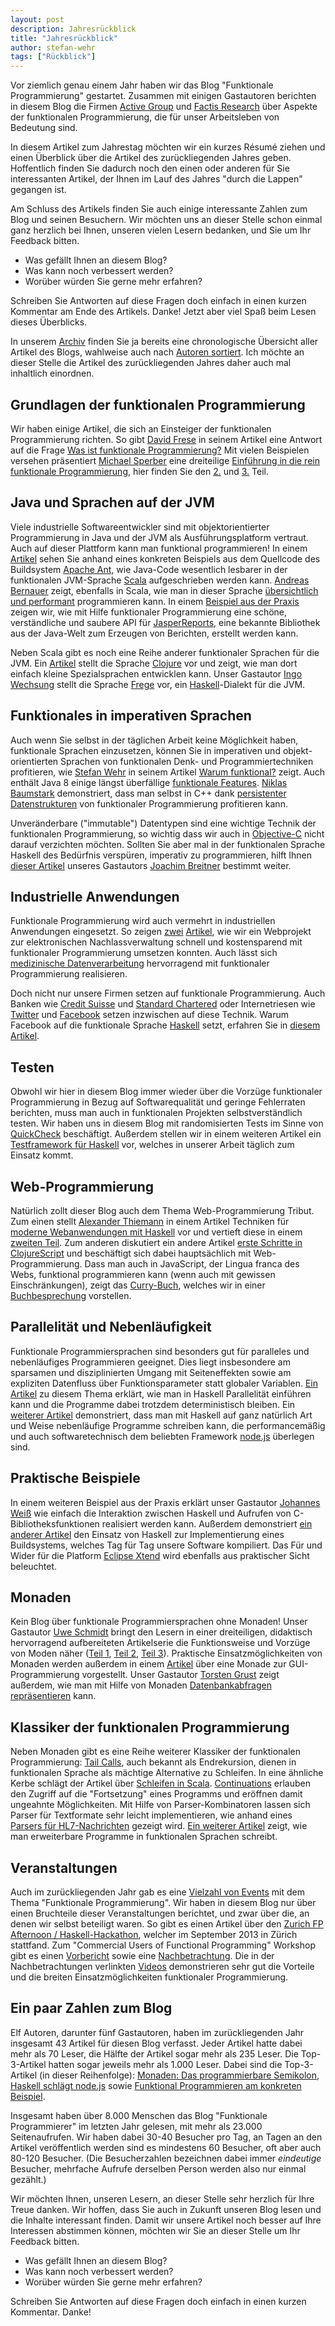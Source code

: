```yaml
---
layout: post
description: Jahresrückblick
title: "Jahresrückblick"
author: stefan-wehr
tags: ["Rückblick"]
---
```


Vor ziemlich genau einem Jahr haben wir das Blog "Funktionale Programmierung" gestartet.
Zusammen mit einigen Gastautoren berichten in diesem Blog die Firmen
[Active Group](http://www.active-group.de/) und [Factis Research](http://www.checkpad.de/)
über Aspekte der funktionalen Programmierung, die für unser Arbeitsleben von Bedeutung sind. 

In diesem Artikel zum Jahrestag möchten wir ein kurzes Résumé ziehen und einen
Überblick über die Artikel des zurückliegenden Jahres geben. Hoffentlich finden Sie dadurch
noch den einen oder anderen für Sie interessanten Artikel, der Ihnen im Lauf des Jahres "durch die Lappen"
gegangen ist.

Am Schluss des Artikels finden Sie auch einige interessante Zahlen zum Blog und seinen Besuchern.
Wir möchten uns an dieser Stelle schon einmal ganz herzlich bei Ihnen, unseren vielen Lesern bedanken,
und Sie um Ihr Feedback bitten. 

* Was gefällt Ihnen an diesem Blog?
* Was kann noch verbessert werden? 
* Worüber würden Sie gerne mehr erfahren? 

Schreiben Sie Antworten auf diese Fragen doch einfach in einen kurzen Kommentar am Ende des Artikels. Danke!
Jetzt aber viel Spaß beim Lesen dieses Überblicks.

<!-- more start -->

In unserem [Archiv](/archive.html) finden Sie ja bereits eine chronologische Übersicht aller Artikel
des Blogs, wahlweise auch nach [Autoren sortiert](/author-archive.html). Ich möchte an dieser
Stelle die Artikel des zurückliegenden Jahres daher auch mal inhaltlich einordnen.

## Grundlagen der funktionalen Programmierung ##

Wir haben einige Artikel, die sich an Einsteiger der funktionalen Programmierung richten.
So gibt [David Frese](http://www.active-group.de/unternehmen/frese.html) in seinem Artikel
eine Antwort auf die Frage [Was ist funktionale Programmierung?](http://funktionale-programmierung.de/2013/08/23/was-ist-funktionale-programmierung.html)
Mit vielen Beispielen versehen präsentiert [Michael Sperber](http://www.active-group.de/unternehmen/sperber.html) eine
dreiteilige [Einführung in die rein funktionale Programmierung](http://funktionale-programmierung.de/2013/03/12/rein-funktional.html),
hier finden Sie den [2.](http://funktionale-programmierung.de/2013/04/10/rein-funktional-2.html)
und [3.](http://funktionale-programmierung.de/2013/04/25/rein-funktional-3.html) Teil.
    
## Java und Sprachen auf der JVM ##

Viele industrielle Softwareentwickler sind mit objektorientierter Programmierung in Java und der JVM als Ausführungsplatform
vertraut. Auch auf dieser Plattform kann man funktional programmieren!
In einem [Artikel](http://funktionale-programmierung.de/2013/02/26/scala-java-ant.html) sehen
Sie anhand eines konkreten Beispiels aus dem Quellcode des Buildsystem [Apache Ant](http://ant.apache.org/),
wie Java-Code wesentlich lesbarer in der funktionalen JVM-Sprache [Scala](http://www.scala-lang.org/)
aufgeschrieben werden kann. [Andreas Bernauer](http://www.active-group.de/unternehmen/bernauer.html)
zeigt, ebenfalls in Scala, wie man in dieser Sprache [übersichtlich und performant](http://funktionale-programmierung.de/2013/03/26/scala-java-performance.html)
programmieren kann.
In einem [Beispiel aus der Praxis](http://funktionale-programmierung.de/2013/06/13/funktionale-api-jasper.html) 
zeigen wir, wie mit Hilfe funktionaler Programmierung eine schöne, verständliche und saubere API für
[JasperReports](http://www.jaspersoft.com/reporting), eine bekannte Bibliothek aus der Java-Welt
zum Erzeugen von Berichten, erstellt werden kann.
 
Neben Scala gibt es noch eine Reihe anderer
funktionaler Sprachen für die JVM. Ein [Artikel](http://funktionale-programmierung.de/2013/06/27/dsl-clojure.html) stellt die Sprache
[Clojure](http://clojure.org/) vor und zeigt, wie man dort einfach kleine Spezialsprachen entwicklen kann.
Unser Gastautor [Ingo Wechsung](http://www.contexo.de/) stellt die Sprache [Frege](http://funktionale-programmierung.de/2013/10/10/frege.html)
vor, ein [Haskell](http://haskell.org)-Dialekt für die JVM.

## Funktionales in imperativen Sprachen ##

Auch wenn Sie selbst in der täglichen Arbeit keine Möglichkeit haben, funktionale Sprachen einzusetzen,
können Sie in imperativen und objekt-orientierten Sprachen von funktionalen Denk- und Programmiertechniken
profitieren, wie [Stefan Wehr](http://www.checkpad.de/company.html#swehr) in seinem Artikel
[Warum funktional?](http://funktionale-programmierung.de/2013/03/20/warum-funktional.html)
zeigt. Auch enthält Java 8 einige längst überfällige
[funktionale Features](http://funktionale-programmierung.de/2013/09/19/java8.html).
[Niklas Baumstark](http://www.checkpad.de/company.html#nbaumstark) demonstriert, dass man selbst in C++ dank
[persistenter Datenstrukturen](http://funktionale-programmierung.de/2013/06/21/persistente-datenstrukturen.html)
von funktionaler Programmierung profitieren kann.

Unveränderbare ("immutable") Datentypen sind eine wichtige Technik der funktionalen Programmierung, so wichtig
dass wir auch in [Objective-C](http://funktionale-programmierung.de/2013/12/05/datentypen-objectivec.html)
nicht darauf verzichten möchten. Sollten Sie aber mal in der funktionalen Sprache Haskell des Bedürfnis
verspüren, imperativ zu programmieren, hilft Ihnen [dieser Artikel](http://funktionale-programmierung.de/2013/08/01/haskell-imperativ.html)
unseres Gastautors [Joachim Breitner](http://www.joachim-breitner.de/blog/) bestimmt weiter.

## Industrielle Anwendungen ##

Funktionale Programmierung wird auch vermehrt in industriellen Anwendungen eingesetzt.
So zeigen [zwei](http://funktionale-programmierung.de/2013/05/16/praxis-myownsafe.html) 
[Artikel](http://funktionale-programmierung.de/2013/09/05/praxis-myownsafe-2.html), wie wir ein Webprojekt
zur elektronischen Nachlassverwaltung schnell und kostensparend mit funktionaler Programmierung
umsetzen konnten. Auch lässt sich [medizinische Datenverarbeitung](http://funktionale-programmierung.de/2013/07/17/medizin-funktional.html)
hervorragend mit funktionaler Programmierung realisieren.

Doch nicht nur unsere Firmen setzen auf funktionale Programmierung. Auch Banken wie [Credit Suisse](https://www.credit-suisse.com/de/de/)
und [Standard Chartered](https://www.sc.com/de/) oder Internetriesen wie [Twitter](http://twitter.com) und
[Facebook](http://facebook.com) setzen inzwischen auf diese Technik. Warum Facebook
auf die funktionale Sprache [Haskell](http://haskell.org) setzt, erfahren Sie in
[diesem Artikel](http://funktionale-programmierung.de/2013/10/02/haskell-facebook.html).

## Testen ##

Obwohl wir hier in diesem Blog immer wieder über die Vorzüge funktionaler Programmierung in 
Bezug auf Softwarequalität und geringe Fehlerraten berichten, muss man auch in funktionalen
Projekten selbstverständlich testen. Wir haben uns in diesem
Blog mit randomisierten Tests im Sinne von [QuickCheck](http://funktionale-programmierung.de/2013/07/10/randomisierte-tests-mit-quickcheck.html)
beschäftigt. Außerdem stellen wir in einem weiteren Artikel ein
[Testframework für Haskell](http://funktionale-programmierung.de/2014/02/06/testing-haskell.html) vor,
welches in unserer Arbeit täglich zum Einsatz kommt.
    
## Web-Programmierung ##

Natürlich zollt dieser Blog auch dem Thema Web-Programmierung Tribut. Zum einen stellt
[Alexander Thiemann](http://www.checkpad.de/company.html#nthiemann) in
einem Artikel Techniken für
[moderne Webanwendungen mit Haskell](http://funktionale-programmierung.de/2013/04/04/webanwendung-haskell.html)
vor und vertieft diese in einem
[zweiten Teil](http://funktionale-programmierung.de/2013/06/05/webanwendung-haskell2.html).
Zum anderen diskutiert ein andere Artikel
[erste Schritte in ClojureScript](http://funktionale-programmierung.de/2014/02/14/clojurescript-react.html)
und beschäftigt sich dabei hauptsächlich mit Web-Programmierung.
Dass man auch in JavaScript, der Lingua franca des Webs, funktional programmieren kann (wenn auch mit gewissen
Einschränkungen), zeigt das [Curry-Buch](http://www.currybuch.de/), welches wir in einer
[Buchbesprechung](http://funktionale-programmierung.de/2013/07/25/curry-buch.html) vorstellen.

## Parallelität und Nebenläufigkeit ##

Funktionale Programmiersprachen sind besonders gut für paralleles und nebenläufiges Programmieren
geeignet. Dies liegt insbesondere am sparsamen und disziplinierten Umgang mit Seiteneffekten sowie
am expliziten Datenfluss über Funktionsparameter statt globaler Variablen.
[Ein Artikel](http://funktionale-programmierung.de/2013/03/06/parallel-haskell.html) zu diesem
Thema erklärt, wie man in Haskell Parallelität einführen kann und die Programme dabei trotzdem
deterministisch bleiben. Ein [weiterer Artikel](http://funktionale-programmierung.de/2013/05/08/haskell-nodejs.html)
demonstriert, dass man mit Haskell auf 
ganz natürlich Art und Weise nebenläufige Programme schreiben kann, die performancemäßig und auch
softwaretechnisch dem beliebten Framework [node.js](http://nodejs.org/) überlegen sind.

## Praktische Beispiele ##

In einem weiteren Beispiel aus der Praxis erklärt unser Gastautor [Johannes Weiß](http://www.johannesweiss.eu/)
wie einfach die Interaktion zwischen Haskell und Aufrufen von C-Bibliotheksfunktionen realisiert werden kann.
Außerdem demonstriert [ein anderer Artikel](http://funktionale-programmierung.de/2014/01/16/build-system-haskell.html)
den Einsatz von Haskell zur Implementierung eines Buildsystems, welches Tag für Tag unsere Software kompiliert.
Das Für und Wider für die Platform [Eclipse Xtend](http://funktionale-programmierung.de/2014/01/23/eclipse-xtend.html)
wird ebenfalls aus praktischer Sicht beleuchtet.

## Monaden ##

Kein Blog über funktionale Programmiersprachen ohne Monaden! Unser Gastautor [Uwe Schmidt](http://www.fh-wedel.de/~si/)
bringt den Lesern in einer dreiteiligen, didaktisch hervorragend aufbereiteten Artikelserie die Funktionsweise
und Vorzüge von Moden näher ([Teil 1](http://funktionale-programmierung.de/2013/04/18/haskell-monaden.html), 
[Teil 2](http://funktionale-programmierung.de/2013/05/22/haskell-monaden2.html), 
[Teil 3](http://funktionale-programmierung.de/2013/07/03/haskell-monaden3.html)).
Praktische Einsatzmöglichkeiten von Monaden werden außerdem in einem
[Artikel](http://funktionale-programmierung.de/2013/05/29/gui-monade.html) über eine Monade zur GUI-Programmierung
vorgestellt. Unser Gastautor [Torsten Grust](http://db.inf.uni-tuebingen.de/team/grust/) zeigt außerdem, wie man mit Hilfe von Monaden
[Datenbankabfragen repräsentieren](http://funktionale-programmierung.de/2014/02/19/comprehending-queries.html) kann.

## Klassiker der funktionalen Programmierung ##

Neben Monaden gibt es eine Reihe weiterer Klassiker der funktionalen Programmierung:
[Tail Calls](http://funktionale-programmierung.de/2013/11/08/tail-calls.html), auch bekannt als Endrekursion,
dienen in funktionalen Sprache als mächtige Alternative zu Schleifen.
In eine ähnliche Kerbe schlägt der Artikel über
[Schleifen in Scala](http://funktionale-programmierung.de/2013/10/23/schleifen-scala.html).
[Continuations](http://funktionale-programmierung.de/2013/10/31/continuations-praxis.html) erlauben
den Zugriff auf die "Fortsetzung" eines Programms und eröffnen damit ungeahnte Möglichkeiten. 
Mit Hilfe von Parser-Kombinatoren lassen sich
Parser für Textformate sehr leicht implementieren, wie anhand eines
[Parsers für HL7-Nachrichten](http://funktionale-programmierung.de/2013/08/29/hl7-parser.html)
gezeigt wird. [Ein weiterer Artikel](http://funktionale-programmierung.de/2013/11/21/expression-problem.html)
zeigt, wie man erweiterbare Programme in funktionalen Sprachen schreibt.

## Veranstaltungen ##

Auch im zurückliegenden Jahr gab es eine [Vielzahl von Events](/event-archive.html) mit dem Thema
"Funktionale Programmierung". Wir haben in diesem Blog nur über einen Bruchteile dieser Veranstaltungen
berichtet, und zwar über die, an denen wir selbst beteiligt waren. So gibt es einen Artikel über
den [Zurich FP Afternoon / Haskell-Hackathon](http://funktionale-programmierung.de/2013/08/15/haskell-hackathon.html),
welcher im September 2013 in Zürich stattfand. Zum "Commercial Users of Functional Programming" Workshop
gibt es einen [Vorbericht](http://funktionale-programmierung.de/2013/08/07/cufp-2013.html)
sowie eine [Nachbetrachtung](http://funktionale-programmierung.de/2013/12/12/cufp-2013-report.html).
Die in der Nachbetrachtungen verlinkten [Videos](http://www.youtube.com/channel/UCfSUv7I_aHgzcnXMcd8obsw)
demonstrieren sehr gut die Vorteile und die breiten Einsatzmöglichkeiten funktionaler Programmierung.
    
## Ein paar Zahlen zum Blog ##

Elf Autoren, darunter fünf Gastautoren, haben im zurückliegenden Jahr insgesamt 43 Artikel für diesen Blog verfasst.
Jeder Artikel hatte dabei mehr als 70 Leser, die Hälfte der Artikel sogar mehr als 235 Leser.
Die Top-3-Artikel hatten sogar jeweils mehr als 1.000 Leser. Dabei sind die Top-3-Artikel (in dieser Reihenfolge):
[Monaden: Das programmierbare Semikolon](/2013/04/18/haskell-monaden.html),
[Haskell schlägt node.js](/2013/05/08/haskell-nodejs.html) sowie
[Funktional Programmieren am konkreten Beispiel](/2013/02/26/scala-java-ant.html).

Insgesamt haben über 8.000 Menschen das Blog "Funktionale Programmierer" im letzten Jahr gelesen,
mit mehr als 23.000 Seitenaufrufen.
Wir haben dabei 30-40 Besucher pro Tag, an Tagen an den Artikel veröffentlich werden sind es
mindestens 60 Besucher, oft aber auch 80-120 Besucher. (Die Besucherzahlen bezeichnen dabei immer
*eindeutige* Besucher, mehrfache Aufrufe derselben Person werden also nur einmal gezählt.)

Wir möchten Ihnen, unseren Lesern, an dieser Stelle sehr herzlich für Ihre Treue danken. Wir hoffen, dass Sie auch in Zukunft
unseren Blog lesen und die Inhalte interessant finden. Damit wir unsere Artikel noch besser auf Ihre Interessen abstimmen können,
möchten wir Sie an dieser Stelle um Ihr Feedback bitten.

* Was gefällt Ihnen an diesem Blog?
* Was kann noch verbessert werden? 
* Worüber würden Sie gerne mehr erfahren? 

Schreiben Sie Antworten auf diese Fragen doch einfach in einen kurzen Kommentar. Danke!

<!-- more end -->

